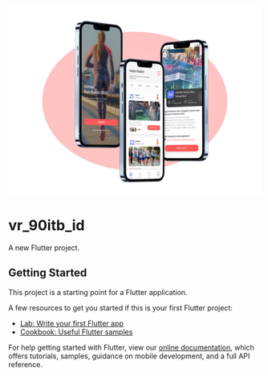 ![alt_text](https://github.com/fikranrr/vr_90itb.id/blob/main/vr_90itb.id-main/assets/mockup%20vritb.jpg?raw=true)
# vr_90itb_id

A new Flutter project.

## Getting Started

This project is a starting point for a Flutter application.

A few resources to get you started if this is your first Flutter project:

- [Lab: Write your first Flutter app](https://flutter.dev/docs/get-started/codelab)
- [Cookbook: Useful Flutter samples](https://flutter.dev/docs/cookbook)

For help getting started with Flutter, view our
[online documentation](https://flutter.dev/docs), which offers tutorials,
samples, guidance on mobile development, and a full API reference.
